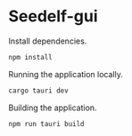 # Seedelf-gui

Install dependencies.
```bash
npm install
```

Running the application locally.

```bash
cargo tauri dev
```

Building the application.
```bash
npm run tauri build
```